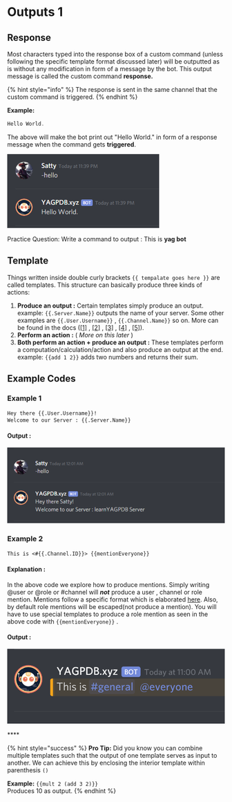 # Outputs 1

## Response

Most characters typed into the response box of a custom command \(unless following the specific template format discussed later\) will be outputted as is without any modification in form of a message by the bot. This output message is called the custom command **response.** 

{% hint style="info" %}
The response is sent in the same channel that the custom command is triggered.
{% endhint %}

**Example:**

```go
Hello World. 
```

The above will make the bot print out "Hello World." in form of a response message when the command gets **triggered**.

![](../../.gitbook/assets/image%20%283%29.png)

Practice Question: Write a command to output : This is **yag bot**

## Template

Things written inside double curly brackets `{{ tempalate goes here }}` are called templates. This structure can basically produce three kinds of actions:

1.  **Produce an output :** Certain templates simply produce an output.  example: `{{.Server.Name}}` outputs the name of your server. Some other examples are `{{.User.Username}}` , `{{.Channel.Name}}` so on. More can be found in the docs \([\[1\]](https://docs.yagpdb.xyz/reference/templates#guild-server) , [\[2\]](https://docs.yagpdb.xyz/reference/templates#channel) , [\[3\]](https://docs.yagpdb.xyz/reference/templates#message) , [\[4\]](https://docs.yagpdb.xyz/reference/templates#member) , [\[5\]](https://docs.yagpdb.xyz/reference/templates#user)\).  
2.  **Perform an action :** \( _More on this later_ \) 
3. **Both perform an action + produce an output :**  These templates perform a computation/calculation/action and also produce an output at the end. example: `{{add 1 2}}` adds two numbers and returns their sum.

## Example Codes 

### Example 1

```text
Hey there {{.User.Username}}!
Welcome to our Server : {{.Server.Name}}
```

#### Output :

![](../../.gitbook/assets/image%20%286%29.png)

### Example 2

```text
This is <#{{.Channel.ID}}> {{mentionEveryone}}
```

#### Explanation :

In the above code we explore how to produce mentions. Simply writing @user or @role or \#channel will _**not**_ produce a user , channel or role mention. Mentions follow a specific format which is elaborated [here](https://docs.yagpdb.xyz/reference/templates#mentions). Also, by default role mentions will be escaped\(not produce a mention\). You will have to use special templates to produce a role mention as seen in the above code with `{{mentionEveryone}}` .

#### Output :

![](../../.gitbook/assets/image%20%285%29.png)

\*\*\*\*

{% hint style="success" %}
**Pro Tip:** Did you know you can combine multiple templates such that the output of one template serves as input to another. We can achieve this by enclosing the interior template within parenthesis `()`

**Example:**  `{{mult 2 (add 3 2)}}`  
Produces 10 as output.
{% endhint %}



